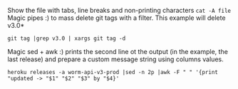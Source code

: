 Show the file with tabs, line breaks and non-printing characters
```cat -A file```
Magic pipes :) to mass delete git tags with a filter. This example will delete v3.0*
```
git tag |grep v3.0 | xargs git tag -d
```
Magic sed + awk :) prints the second line ot the output (in the example, the last release) and prepare a custom message string using columns values.
```
heroku releases -a worm-api-v3-prod |sed -n 2p |awk -F " " '{print "updated -> "$1" "$2" "$3" by "$4}'
```